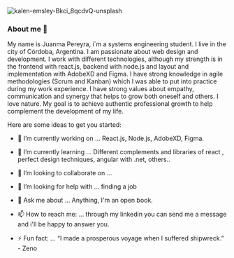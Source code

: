 

![kalen-emsley-Bkci_8qcdvQ-unsplash](https://user-images.githubusercontent.com/82005206/113923330-d058e800-97be-11eb-84b3-bbd25266c0fe.jpg)
### About me 👋

My name is Juanma Pereyra, i´m a systems engineering student. I live in the city of Córdoba, Argentina. I am passionate about web design and development. I work with different technologies, although my strength is in the frontend with react.js, backend with node.js and layout and implementation with AdobeXD and Figma. I have strong knowledge in agile methodologies (Scrum and Kanban) which I was able to put into practice during my work experience.
I have strong values about empathy, communication and synergy that helps to grow both oneself and others. I love nature. My goal is to achieve authentic professional growth to help complement the development of my life. 


Here are some ideas to get you started:

- 🔭 I’m currently working on ... React.js, Node.js, AdobeXD, Figma.

- 🌱 I’m currently learning ... Different complements and libraries of react , perfect design techniques, angular with .net, others..

- 👯 I’m looking to collaborate on ...

- 🤔 I’m looking for help with ... finding a job

- 💬 Ask me about ... Anything, I'm an open book.

- 📫 How to reach me: ... through my linkedin you can send me a message and i'll be happy to answer you.

- ⚡ Fun fact: ... “I made a prosperous voyage when I suffered shipwreck.” - Zeno

